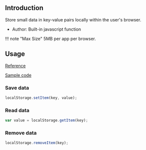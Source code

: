 ## Introduction

Store small data in key-value pairs locally within the user's browser.

- Author: Built-in javascript function

!!! note "Max Size"
    5MB per app per browser.

## Usage

[Reference](https://developer.mozilla.org/en-US/docs/Web/API/Window/localStorage)

[Sample code](https://github.com/rexrainbow/phaser3-rex-notes/tree/master/examples/localstorage)

### Save data

```javascript
localStorage.setItem(key, value);
```

### Read data

```javascript
var value = localStorage.getItem(key);
```

### Remove data

```javascript
localStorage.removeItem(key);
```

